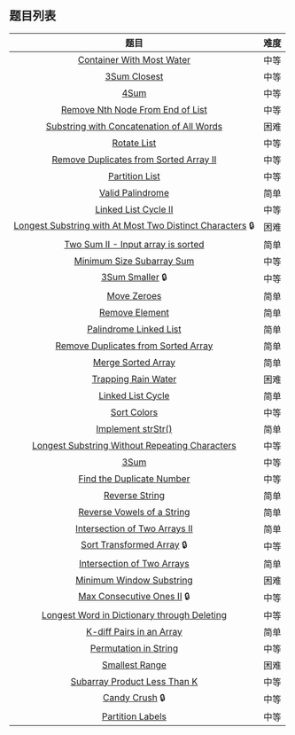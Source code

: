 ## 题目列表  
| 题目 | 难度 |  
|:---:|:---:|  
| [Container With Most Water](Container%20With%20Most%20Water/question.md) | 中等 |   
| [3Sum Closest](3Sum%20Closest/question.md) | 中等 |   
| [4Sum](4Sum/question.md) | 中等 |   
| [Remove Nth Node From End of List](Remove%20Nth%20Node%20From%20End%20of%20List/question.md) | 中等 |   
| [Substring with Concatenation of All Words](Substring%20with%20Concatenation%20of%20All%20Words/question.md) | 困难 |   
| [Rotate List](Rotate%20List/question.md) | 中等 |   
| [Remove Duplicates from Sorted Array II](Remove%20Duplicates%20from%20Sorted%20Array%20II/question.md) | 中等 |   
| [Partition List](Partition%20List/question.md) | 中等 |   
| [Valid Palindrome](Valid%20Palindrome/question.md) | 简单 |   
| [Linked List Cycle II](Linked%20List%20Cycle%20II/question.md) | 中等 |   
| [Longest Substring with At Most Two Distinct Characters](Longest%20Substring%20with%20At%20Most%20Two%20Distinct%20Characters/question.md) :lock: | 困难 |   
| [Two Sum II - Input array is sorted](Two%20Sum%20II%20-%20Input%20array%20is%20sorted/question.md) | 简单 |   
| [Minimum Size Subarray Sum](Minimum%20Size%20Subarray%20Sum/question.md) | 中等 |   
| [3Sum Smaller](3Sum%20Smaller/question.md) :lock: | 中等 |   
| [Move Zeroes](Move%20Zeroes/question.md) | 简单 |   
| [Remove Element](Remove%20Element/question.md) | 简单 |   
| [Palindrome Linked List](Palindrome%20Linked%20List/question.md) | 简单 |   
| [Remove Duplicates from Sorted Array](Remove%20Duplicates%20from%20Sorted%20Array/question.md) | 简单 |   
| [Merge Sorted Array](Merge%20Sorted%20Array/question.md) | 简单 |   
| [Trapping Rain Water](Trapping%20Rain%20Water/question.md) | 困难 |   
| [Linked List Cycle](Linked%20List%20Cycle/question.md) | 简单 |   
| [Sort Colors](Sort%20Colors/question.md) | 中等 |   
| [Implement strStr()](Implement%20strStr%28%29/question.md) | 简单 |   
| [Longest Substring Without Repeating Characters](Longest%20Substring%20Without%20Repeating%20Characters/question.md) | 中等 |   
| [3Sum](3Sum/question.md) | 中等 |   
| [Find the Duplicate Number](Find%20the%20Duplicate%20Number/question.md) | 中等 |   
| [Reverse String](Reverse%20String/question.md) | 简单 |   
| [Reverse Vowels of a String](Reverse%20Vowels%20of%20a%20String/question.md) | 简单 |   
| [Intersection of Two Arrays II](Intersection%20of%20Two%20Arrays%20II/question.md) | 简单 |   
| [Sort Transformed Array](Sort%20Transformed%20Array/question.md) :lock: | 中等 |   
| [Intersection of Two Arrays](Intersection%20of%20Two%20Arrays/question.md) | 简单 |   
| [Minimum Window Substring](Minimum%20Window%20Substring/question.md) | 困难 |   
| [Max Consecutive Ones II](Max%20Consecutive%20Ones%20II/question.md) :lock: | 中等 |   
| [Longest Word in Dictionary through Deleting](Longest%20Word%20in%20Dictionary%20through%20Deleting/question.md) | 中等 |   
| [K-diff Pairs in an Array](K-diff%20Pairs%20in%20an%20Array/question.md) | 简单 |   
| [Permutation in String](Permutation%20in%20String/question.md) | 中等 |   
| [Smallest Range](Smallest%20Range/question.md) | 困难 |   
| [Subarray Product Less Than K](Subarray%20Product%20Less%20Than%20K/question.md) | 中等 |   
| [Candy Crush](Candy%20Crush/question.md) :lock: | 中等 |   
| [Partition Labels](Partition%20Labels/question.md) | 中等 |   
